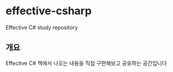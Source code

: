 # effective-csharp
Effective C# study repository

## 개요
Effecitve C# 책에서 나오는 내용을 직접 구현해보고 공유하는 공간입니다
